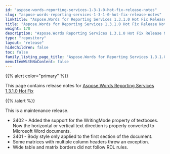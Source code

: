 ```yaml
---
id: "aspose-words-reporting-services-1-3-1-0-hot-fix-release-notes"
slug: "aspose-words-reporting-services-1-3-1-0-hot-fix-release-notes"
linktitle: "Aspose.Words for Reporting Services 1.3.1.0 Hot Fix Release Notes"
title: "Aspose.Words for Reporting Services 1.3.1.0 Hot Fix Release Notes"
weight: 170
description: "Aspose.Words Reporting Services 1.3.1.0 Hot Fix Release Notes – the latest updates and fixes."
type: "repository"
layout: "release"
hideChildren: false
toc: false
family_listing_page_title: "Aspose.Words for Reporting Services 1.3.1.0 Hot Fix Release Notes"
menuItemWithNoContent: false
---
```


{{% alert color="primary" %}}

This page contains release notes for [Aspose.Words Reporting Services 1.3.1.0 Hot Fix](https://releases.aspose.com/words/reportingservices/new-releases/aspose.words-reporting-services-1.3.1.0-hot-fix/)

{{% /alert %}}

This is a maintenance release.

- 3402 - Added the support for the WritingMode property of textboxes. Now the horizontal or vertical text direction is properly converted to Microsoft Word documents.
- 3401 - Body style only applied to the first section of the document.
- Some matrices with multiple column headers threw an exception.
- Wide table and matrix borders did not follow RDL rules.
